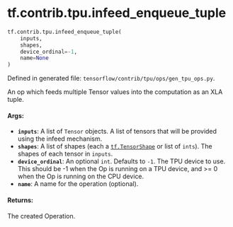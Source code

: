 <div itemscope itemtype="http://developers.google.com/ReferenceObject">
<meta itemprop="name" content="tf.contrib.tpu.infeed_enqueue_tuple" />
<meta itemprop="path" content="Stable" />
</div>

# tf.contrib.tpu.infeed_enqueue_tuple

``` python
tf.contrib.tpu.infeed_enqueue_tuple(
    inputs,
    shapes,
    device_ordinal=-1,
    name=None
)
```



Defined in generated file: `tensorflow/contrib/tpu/ops/gen_tpu_ops.py`.

An op which feeds multiple Tensor values into the computation as an XLA tuple.

#### Args:

* <b>`inputs`</b>: A list of `Tensor` objects.
    A list of tensors that will be provided using the infeed mechanism.
* <b>`shapes`</b>: A list of shapes (each a <a href="../../../tf/TensorShape.md"><code>tf.TensorShape</code></a> or list of `ints`).
    The shapes of each tensor in `inputs`.
* <b>`device_ordinal`</b>: An optional `int`. Defaults to `-1`.
    The TPU device to use. This should be -1 when the Op
    is running on a TPU device, and >= 0 when the Op is running on the CPU
    device.
* <b>`name`</b>: A name for the operation (optional).


#### Returns:

The created Operation.